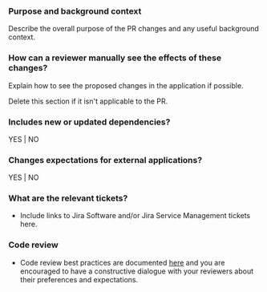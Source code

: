 ### Purpose and background context
Describe the overall purpose of the PR changes and any useful background context.

### How can a reviewer manually see the effects of these changes?
Explain how to see the proposed changes in the application if possible.

Delete this section if it isn't applicable to the PR.

### Includes new or updated dependencies?
YES | NO

### Changes expectations for external applications?
YES | NO

### What are the relevant tickets?
- Include links to Jira Software and/or Jira Service Management tickets here.

### Code review
* Code review best practices are documented [here](https://mitlibraries.github.io/guides/collaboration/code_review.html) and you are encouraged to have a constructive dialogue with your reviewers about their preferences and expectations.
